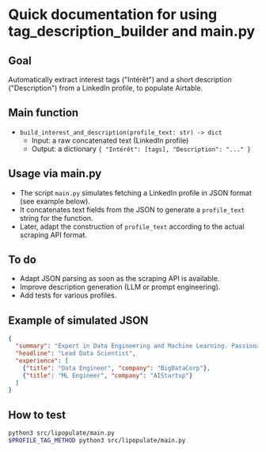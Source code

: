# Quick documentation for using tag_description_builder and main.py

## Goal
Automatically extract interest tags ("Intérêt") and a short description ("Description") from a LinkedIn profile, to populate Airtable.

## Main function
- `build_interest_and_description(profile_text: str) -> dict`
  - Input: a raw concatenated text (LinkedIn profile)
  - Output: a dictionary `{ "Intérêt": [tags], "Description": "..." }`

## Usage via main.py
- The script `main.py` simulates fetching a LinkedIn profile in JSON format (see example below).
- It concatenates text fields from the JSON to generate a `profile_text` string for the function.
- Later, adapt the construction of `profile_text` according to the actual scraping API format.

## To do
- Adapt JSON parsing as soon as the scraping API is available.
- Improve description generation (LLM or prompt engineering).
- Add tests for various profiles.

## Example of simulated JSON
```json
{
  "summary": "Expert in Data Engineering and Machine Learning. Passionate about MLOps.",
  "headline": "Lead Data Scientist",
  "experience": [
    {"title": "Data Engineer", "company": "BigDataCorp"},
    {"title": "ML Engineer", "company": "AIStartup"}
  ]
}
```

## How to test
```bash
python3 src/lipopulate/main.py
$PROFILE_TAG_METHOD python3 src/lipopulate/main.py
```
